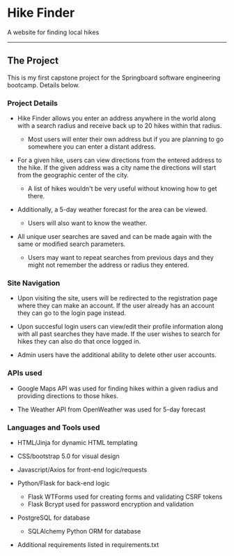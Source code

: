 # Hike Finder

A website for finding local hikes

---

## The Project
This is my first capstone project for the Springboard software engineering bootcamp. Details below.

### Project Details

* Hike Finder allows you enter an address anywhere in the world along with a search radius and receive back up to 20 hikes within that radius.
  * Most users will enter their own address but if you are planning to go somewhere you can enter a distant address. 

* For a given hike, users can view directions from the entered address to the hike. If the given address was a city name the directions will start from the geographic center of the city. 
  * A list of hikes wouldn't be very useful without knowing how to get there.

* Additionally, a 5-day weather forecast for the area can be viewed. 
  * Users will also want to know the weather.

* All unique user searches are saved and can be made again with the same or modified search parameters. 
  * Users may want to repeat searches from previous days and they might not remember the address or radius they entered. 

### Site Navigation

* Upon visiting the site, users will be redirected to the registration page where they can make an account. If the user already has an account they can go to the login page instead. 

* Upon succesful login users can view/edit their profile information along with all past searches they have made. If the user wishes to search for hikes they can also do that once logged in. 

* Admin users have the additional ability to delete other user accounts. 

### APIs used

* Google Maps API was used for finding hikes within a given radius and providing directions to those hikes. 

* The Weather API from OpenWeather was used for 5-day forecast

### Languages and Tools used

* HTML/Jinja for dynamic HTML templating

* CSS/bootstrap 5.0 for visual design

* Javascript/Axios for front-end logic/requests

* Python/Flask for back-end logic
  * Flask WTForms used for creating forms and validating CSRF tokens
  * Flask Bcrypt used for password encryption and validation 

* PostgreSQL for database
  * SQLAlchemy Python ORM for database

* Additional requirements listed in requirements.txt


